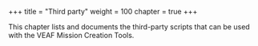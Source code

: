 +++
title = "Third party"
weight = 100
chapter = true
+++

This chapter lists and documents the third-party scripts that can be used with the VEAF Mission Creation Tools.